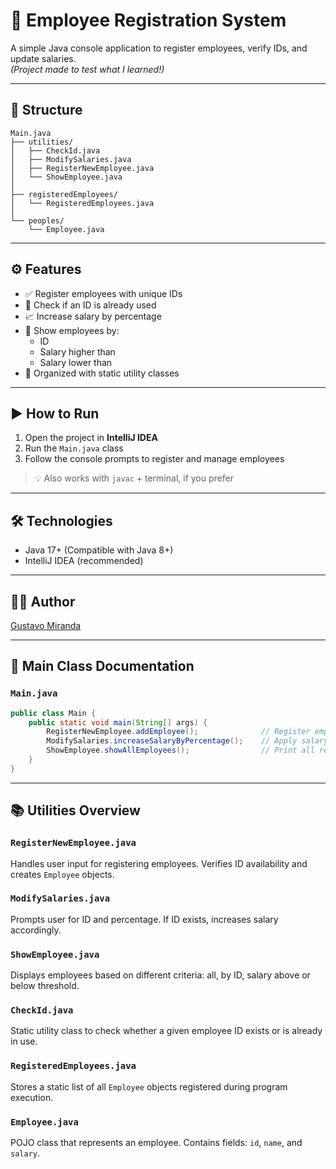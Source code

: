 # 💼 Employee Registration System

A simple Java console application to register employees, verify IDs, and update salaries.  
_(Project made to test what I learned!)_

---

## 📂 Structure

```plaintext
Main.java
├── utilities/
│   ├── CheckId.java
│   ├── ModifySalaries.java
│   ├── RegisterNewEmployee.java
│   └── ShowEmployee.java
│
├── registeredEmployees/
│   └── RegisteredEmployees.java
│
└── peoples/
    └── Employee.java
```

---

## ⚙️ Features

- ✅ Register employees with unique IDs
- 🔎 Check if an ID is already used
- 📈 Increase salary by percentage
- 👀 Show employees by:
  - ID
  - Salary higher than
  - Salary lower than
- 🧰 Organized with static utility classes

---

## ▶️ How to Run

1. Open the project in **IntelliJ IDEA**
2. Run the `Main.java` class
3. Follow the console prompts to register and manage employees

> 💡 Also works with `javac` + terminal, if you prefer

---

## 🛠 Technologies

- Java 17+ (Compatible with Java 8+)
- IntelliJ IDEA (recommended)

---

## 🙋‍♂️ Author

[Gustavo Miranda](https://github.com/devmbueno)

---

## 📄 Main Class Documentation

### `Main.java`

```java
public class Main {
    public static void main(String[] args) {
        RegisterNewEmployee.addEmployee();              // Register employees via user input
        ModifySalaries.increaseSalaryByPercentage();    // Apply salary increase
        ShowEmployee.showAllEmployees();                // Print all registered employees
    }
}
```

---

## 📚 Utilities Overview

### `RegisterNewEmployee.java`
Handles user input for registering employees. Verifies ID availability and creates `Employee` objects.

### `ModifySalaries.java`
Prompts user for ID and percentage. If ID exists, increases salary accordingly.

### `ShowEmployee.java`
Displays employees based on different criteria: all, by ID, salary above or below threshold.

### `CheckId.java`
Static utility class to check whether a given employee ID exists or is already in use.

### `RegisteredEmployees.java`
Stores a static list of all `Employee` objects registered during program execution.

### `Employee.java`
POJO class that represents an employee. Contains fields: `id`, `name`, and `salary`.
